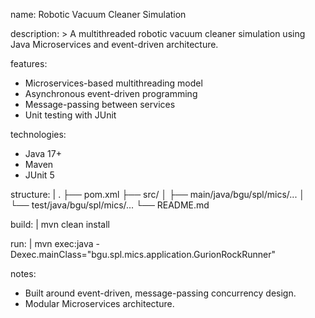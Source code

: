 name: Robotic Vacuum Cleaner Simulation

description: >
  A multithreaded robotic vacuum cleaner simulation using Java Microservices and event-driven architecture.

features:
  - Microservices-based multithreading model
  - Asynchronous event-driven programming
  - Message-passing between services
  - Unit testing with JUnit

technologies:
  - Java 17+
  - Maven
  - JUnit 5

structure: |
  .
  ├── pom.xml
  ├── src/
  │   ├── main/java/bgu/spl/mics/...
  │   └── test/java/bgu/spl/mics/...
  └── README.md

build: |
  mvn clean install

run: |
  mvn exec:java -Dexec.mainClass="bgu.spl.mics.application.GurionRockRunner"

notes:
  - Built around event-driven, message-passing concurrency design.
  - Modular Microservices architecture.
